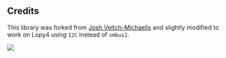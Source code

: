 ## Credits
This library was forked from [Josh Veitch-Michaelis](https://github.com/jveitchmichaelis) and slightly modified to work on Lopy4 using `I2C` instead of `smbus2`.

![](https://github.com/iot-lnu/applied-iot/blob/master/sensor-examples/INA260%20-%20Digital%20Current%20and%20Power%20Monitor/connections/ina260.png?raw=true)
